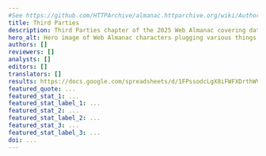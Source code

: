 ```yaml
---
#See https://github.com/HTTPArchive/almanac.httparchive.org/wiki/Authors'-Guide#metadata-to-add-at-the-top-of-your-chapters
title: Third Parties
description: Third Parties chapter of the 2025 Web Almanac covering data of what third parties are used on the web and an analysis of inclusion chains of third parties.
hero_alt: Hero image of Web Almanac characters plugging various things into a web page.
authors: []
reviewers: []
analysts: []
editors: []
translators: []
results: https://docs.google.com/spreadsheets/d/1FPssodcLgX8iFWFXDrthWVkBCUTl5_IJon2cyaZVudU/edit
featured_quote: ...
featured_stat_1: ...
featured_stat_label_1: ...
featured_stat_2: ...
featured_stat_label_2: ...
featured_stat_3: ...
featured_stat_label_3: ...
doi: ...
---
```


